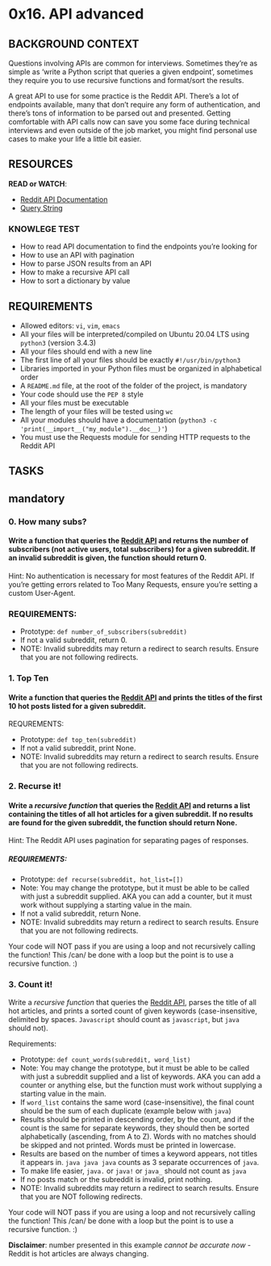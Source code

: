 <!DOCTYPE html>
<html lang="en">
  <head>
  <h1> 0x16. API advanced </h1>
</head>
<body>
<h2>BACKGROUND CONTEXT</h2>

<p>Questions involving APIs are common for interviews. Sometimes they&rsquo;re as simple as &lsquo;write a Python script that queries a given endpoint&rsquo;, sometimes they require you to use recursive functions and format/sort the results.</p>

<p>A great API to use for some practice is the Reddit API. There&rsquo;s a lot of endpoints available, many that don&rsquo;t require any form of authentication, and there&rsquo;s tons of information to be parsed out and presented. Getting comfortable with API calls now can save you some face during technical interviews and even outside of the job market, you might find personal use cases to make your life a little bit easier.</p>

<h2>RESOURCES</h2>

<p><strong>READ or WATCH</strong>:</p>
<ul>
<li><a href="/rltoken/b-4nD6hwEeNYTwYl5yWNwA" title="Reddit API Documentation" target="_blank">Reddit API Documentation</a> </li>
<li><a href="/rltoken/luFn_zrgmAQ0OAO_PEI9bA" title="Query String" target="_blank">Query String</a></li>
</ul>
<h3>KNOWLEGE TEST</h3>

<ul>
<li>How to read API documentation to find the endpoints you&rsquo;re looking for</li>
<li>How to use an API with pagination</li>
<li>How to parse JSON results from an API</li>
<li>How to make a recursive API call</li>
<li>How to sort a dictionary by value</li>
</ul>

<h2>REQUIREMENTS</h2>

<ul>
<li>Allowed editors: <code>vi</code>, <code>vim</code>, <code>emacs</code></li>
<li>All your files will be interpreted/compiled on Ubuntu 20.04 LTS using <code>python3</code> (version 3.4.3)</li>
<li>All your files should end with a new line</li>
<li>The first line of all your files should be exactly <code>#!/usr/bin/python3</code></li>
<li>Libraries imported in your Python files must be organized in alphabetical order</li>
<li>A <code>README.md</code> file, at the root of the folder of the project, is mandatory</li>
<li>Your code should use the <code>PEP 8</code> style</li>
<li>All your files must be executable</li>
<li>The length of your files will be tested using <code>wc</code></li>
<li>All your modules should have a documentation (<code>python3 -c &#39;print(__import__(&quot;my_module&quot;).__doc__)&#39;</code>)</li>
<li>You must use the Requests module for sending HTTP requests to the Reddit API</li>
</ul>
 <h2 class="gap">TASKS</h2>
 <h2 class="gap">mandatory</h2>
<h3 class="panel-title">
      0. How many subs?
</h3>
<h4>Write a function that queries the <a href="/rltoken/b-4nD6hwEeNYTwYl5yWNwA" title="Reddit API" target="_blank">Reddit API</a> and returns the number of subscribers (not active users, total subscribers) for a given subreddit. If an invalid subreddit is given, the function should return 0.</h4>

<p>Hint: No authentication is necessary for most features of the Reddit API. If you&rsquo;re getting errors related to Too Many Requests, ensure you&rsquo;re setting a custom User-Agent.</p>

<h3>REQUIREMENTS:</h3>

<ul>
<li>Prototype: <code>def number_of_subscribers(subreddit)</code></li>
<li>If not a valid subreddit, return 0.</li>
<li>NOTE: Invalid subreddits may return a redirect to search results. Ensure that you are not following redirects.</li>
</ul>
<h3 class="panel-title">
      1. Top Ten
</h3>
<h4>Write a function that queries the <a href="/rltoken/b-4nD6hwEeNYTwYl5yWNwA" title="Reddit API" target="_blank">Reddit API</a> and prints the titles of the first 10 hot posts listed for a given subreddit.</h4>

<p>REQUREMENTS:</p>

<ul>
<li>Prototype: <code>def top_ten(subreddit)</code></li>
<li>If not a valid subreddit, print None.</li>
<li>NOTE: Invalid subreddits may return a redirect to search results. Ensure that you are not following redirects.</li>
</ul>

 <h3 class="panel-title">
      2. Recurse it!
</h3>

<h4>Write a <em>recursive function</em> that queries the <a href="/rltoken/b-4nD6hwEeNYTwYl5yWNwA" title="Reddit API" target="_blank">Reddit API</a> and returns a list containing the titles of all hot articles for a given subreddit. If no results are found for the given subreddit, the function should return None.</h4>

<P>Hint: The Reddit API uses pagination for separating pages of responses.</p>

<h5>REQUIREMENTS:</h5>

<ul>
<li>Prototype: <code>def recurse(subreddit, hot_list=[])</code></li>
<li>Note: You may change the prototype, but it must be able to be called with just a subreddit supplied. AKA you can add a counter, but it must work without supplying a starting value in the main.</li>
<li>If not a valid subreddit, return None.</li>
<li>NOTE: Invalid subreddits may return a redirect to search results. Ensure that you are not following redirects.</li>
</ul>

<p>Your code will NOT pass if you are using a loop and not recursively calling the function! This /can/ be done with a loop but the point is to use a recursive function. :)</p>

<h3 class="panel-title">
      3. Count it!
</h3>
<p>Write a <em>recursive function</em> that queries the <a href="/rltoken/b-4nD6hwEeNYTwYl5yWNwA" title="Reddit API" target="_blank">Reddit API</a>, parses the title of all hot articles, and prints a sorted count of given keywords (case-insensitive, delimited by spaces. <code>Javascript</code> should count as <code>javascript</code>, but <code>java</code> should not).</p>

<p>Requirements:</p>

<ul>
<li>Prototype: <code>def count_words(subreddit, word_list)</code></li>
<li>Note: You may change the prototype, but it must be able to be called with just a subreddit supplied and a list of keywords. AKA you can add a counter or anything else, but the function must work without supplying a starting value in the main.</li>
<li>If <code>word_list</code> contains the same word (case-insensitive), the final count should be the sum of each duplicate (example below with <code>java</code>)</li>
<li>Results should be printed in descending order, by the count, and if the count is the same for separate keywords, they should then be sorted alphabetically (ascending, from A to Z). Words with no matches should be skipped and not printed. Words must be printed in lowercase.</li>
<li>Results are based on the number of times a keyword appears, not titles it appears in. <code>java java java</code> counts as 3 separate occurrences of <code>java</code>.</li>
<li>To make life easier, <code>java.</code> or <code>java!</code> or <code>java_</code> should not count as <code>java</code></li>
<li>If no posts match or the subreddit is invalid, print nothing.</li>
<li>NOTE: Invalid subreddits may return a redirect to search results. Ensure that you are NOT following redirects.</li>
</ul>

<p>Your code will NOT pass if you are using a loop and not recursively calling the function! This /can/ be done with a loop but the point is to use a recursive function. :)</p>

<p><strong>Disclaimer</strong>: number presented in this example <em>cannot be accurate now</em> - Reddit is hot articles are always changing.</p>

  </body>
</html>
